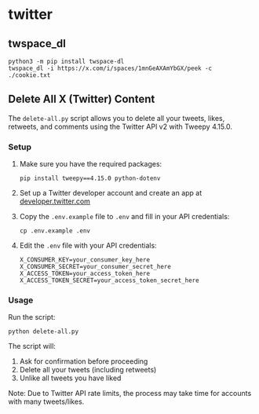 # twitter
## twspace_dl

```shell
python3 -m pip install twspace-dl
twspace_dl -i https://x.com/i/spaces/1mnGeAXAmYbGX/peek -c ./cookie.txt
```

## Delete All X (Twitter) Content

The `delete-all.py` script allows you to delete all your tweets, likes, retweets, and comments using the Twitter API v2 with Tweepy 4.15.0.

### Setup

1. Make sure you have the required packages:
   ```shell
   pip install tweepy==4.15.0 python-dotenv
   ```

2. Set up a Twitter developer account and create an app at [developer.twitter.com](https://developer.twitter.com)

3. Copy the `.env.example` file to `.env` and fill in your API credentials:
   ```shell
   cp .env.example .env
   ```

4. Edit the `.env` file with your API credentials:
   ```
   X_CONSUMER_KEY=your_consumer_key_here
   X_CONSUMER_SECRET=your_consumer_secret_here
   X_ACCESS_TOKEN=your_access_token_here
   X_ACCESS_TOKEN_SECRET=your_access_token_secret_here
   ```

### Usage

Run the script:
```shell
python delete-all.py
```

The script will:
1. Ask for confirmation before proceeding
2. Delete all your tweets (including retweets)
3. Unlike all tweets you have liked

Note: Due to Twitter API rate limits, the process may take time for accounts with many tweets/likes.
